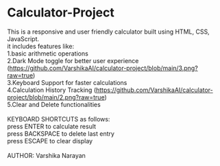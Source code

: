 # Calculator-Project
This is a responsive and user friendly calculator built using HTML, CSS, JavaScript.
<br>
it includes features like:
<br>
1.basic arithmetic operations
<br>
2.Dark Mode toggle for better user experience (https://github.com/VarshikaAI/calculator-project/blob/main/3.png?raw=true)
<br>
3.Keyboard Support for faster calculations
<br>
4.Calculation History Tracking (https://github.com/VarshikaAI/calculator-project/blob/main/2.png?raw=true)
<br>
5.Clear and Delete functionalities
<br>
<br>
KEYBOARD SHORTCUTS as follows:
<br>
press ENTER to calculate result
<br>
press BACKSPACE to delete last entry
<br>
press ESCAPE to clear display
<br>
<br>
AUTHOR: Varshika Narayan

